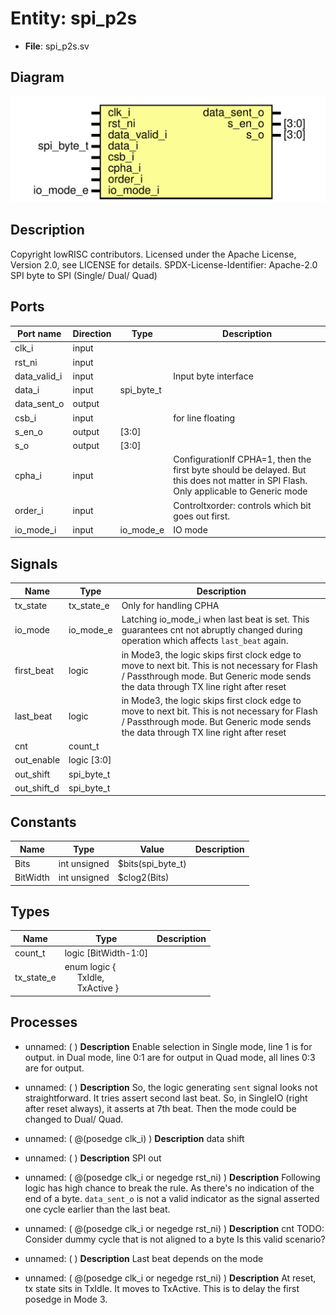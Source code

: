 # Entity: spi_p2s

- **File**: spi_p2s.sv
## Diagram

![Diagram](spi_p2s.svg "Diagram")
## Description

Copyright lowRISC contributors.
 Licensed under the Apache License, Version 2.0, see LICENSE for details.
 SPDX-License-Identifier: Apache-2.0
 SPI byte to SPI (Single/ Dual/ Quad)
 
## Ports

| Port name    | Direction | Type       | Description                                                                                                                            |
| ------------ | --------- | ---------- | -------------------------------------------------------------------------------------------------------------------------------------- |
| clk_i        | input     |            |                                                                                                                                        |
| rst_ni       | input     |            |                                                                                                                                        |
| data_valid_i | input     |            | Input byte interface                                                                                                                   |
| data_i       | input     | spi_byte_t |                                                                                                                                        |
| data_sent_o  | output    |            |                                                                                                                                        |
| csb_i        | input     |            | for line floating                                                                                                                      |
| s_en_o       | output    | [3:0]      |                                                                                                                                        |
| s_o          | output    | [3:0]      |                                                                                                                                        |
| cpha_i       | input     |            | ConfigurationIf CPHA=1, then the first byte should be delayed. But this does not matter in SPI Flash. Only applicable to Generic mode  |
| order_i      | input     |            | Controltxorder: controls which bit goes out first.                                                                                     |
| io_mode_i    | input     | io_mode_e  | IO mode                                                                                                                                |
## Signals

| Name        | Type        | Description                                                                                                                                                                            |
| ----------- | ----------- | -------------------------------------------------------------------------------------------------------------------------------------------------------------------------------------- |
| tx_state    | tx_state_e  | Only for handling CPHA                                                                                                                                                                 |
| io_mode     | io_mode_e   | Latching io_mode_i when last beat is set. This guarantees cnt not abruptly changed during operation which affects `last_beat` again.                                                   |
| first_beat  | logic       | in Mode3, the logic skips first clock edge to move to next bit. This is not necessary for Flash / Passthrough mode. But Generic mode sends the data through TX line right after reset  |
| last_beat   | logic       | in Mode3, the logic skips first clock edge to move to next bit. This is not necessary for Flash / Passthrough mode. But Generic mode sends the data through TX line right after reset  |
| cnt         | count_t     |                                                                                                                                                                                        |
| out_enable  | logic [3:0] |                                                                                                                                                                                        |
| out_shift   | spi_byte_t  |                                                                                                                                                                                        |
| out_shift_d | spi_byte_t  |                                                                                                                                                                                        |
## Constants

| Name     | Type         | Value             | Description |
| -------- | ------------ | ----------------- | ----------- |
| Bits     | int unsigned | $bits(spi_byte_t) |             |
| BitWidth | int unsigned | $clog2(Bits)      |             |
## Types

| Name       | Type                                                                                                              | Description |
| ---------- | ----------------------------------------------------------------------------------------------------------------- | ----------- |
| count_t    | logic [BitWidth-1:0]                                                                                              |             |
| tx_state_e | enum logic {<br><span style="padding-left:20px">     TxIdle,<br><span style="padding-left:20px">     TxActive   } |             |
## Processes
- unnamed: (  )
**Description**
Enable selection
in Single mode, line 1 is for output.
in Dual mode, line 0:1 are for output
in Quad mode, all lines 0:3 are for output.

- unnamed: (  )
**Description**
So, the logic generating `sent` signal looks not straightforward. It tries
assert second last beat. So, in SingleIO (right after reset always), it
asserts at 7th beat. Then the mode could be changed to Dual/ Quad.

- unnamed: ( @(posedge clk_i) )
**Description**
data shift

- unnamed: (  )
**Description**
SPI out

- unnamed: ( @(posedge clk_i or negedge rst_ni) )
**Description**
Following logic has high chance to break the rule. As there's no
indication of the end of a byte. `data_sent_o` is not a valid indicator
as the signal asserted one cycle earlier than the last beat.

- unnamed: ( @(posedge clk_i or negedge rst_ni) )
**Description**
cnt
TODO: Consider dummy cycle that is not aligned to a byte
Is this valid scenario?

- unnamed: (  )
**Description**
Last beat depends on the mode

- unnamed: ( @(posedge clk_i or negedge rst_ni) )
**Description**
At reset, tx state sits in TxIdle. It moves to TxActive.
This is to delay the first posedge in Mode 3.


